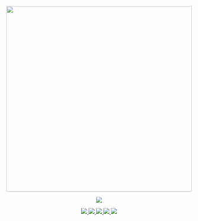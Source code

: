 <p align="center">
  <a href="https://github.com/alfahami">
    <img src="https://github-profile-summary-cards.vercel.app/api/cards/profile-details?username=alfahami&theme=solarized_dark" width="500">
  </a>
</p>

<p align="center">
  <a href="https://github.com/alfahami">
    <img src="https://github-readme-stats.vercel.app/api?username=alfahami&show_icons=true&include_all_commits=true&count_private=true&theme=vision-friendly-dark">
  </a>
</p>

<p align="center">
  <a href="https://github.com/alfahami">
    <img src="https://badges.pufler.dev/visits/dimkagithub/alfahami?logo=GitHub&style=plastic&a=0">
  </a>
  <a href="https://github.com/alfahami">
    <img src="https://badges.pufler.dev/years/dimkagithub?logo=GitHub&style=plastic&a=0">
  </a>
  <a href="https://github.com/alfahami">
    <img src="https://badges.pufler.dev/repos/dimkagithub?logo=GitHub&style=plastic&a=0">
  </a>
  <a href="https://github.com/alfahami">
    <img src="https://badges.pufler.dev/gists/dimkagithub?logo=GitHub&style=plastic&a=0">
  </a>
  <a href="https://github.com/alfahami">
    <img src="https://badges.pufler.dev/commits/monthly/dimkagithub?logo=GitHub&style=plastic&a=0">
  </a>
  
</p>
